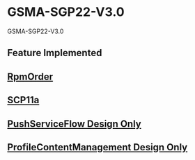 # GSMA-SGP22-V3.0
GSMA-SGP22-V3.0

## Feature Implemented
## [RpmOrder](es2plus/api/viewsets.py)
## [SCP11a](es9plus/api/scp11.py)
## [PushServiceFlow Design Only](push_service_smds.png)
## [ProfileContentManagement Design Only](pcmp/profile-content-management-flow.drawio.png)